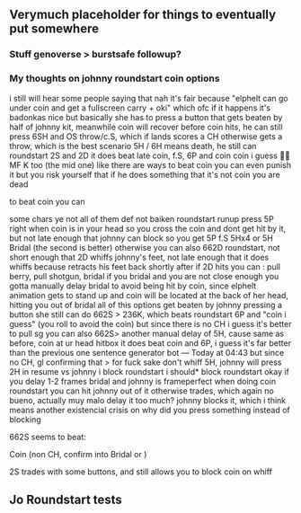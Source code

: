 ## Verymuch placeholder for things to eventually put somewhere


### Stuff genoverse > burstsafe followup?


### My thoughts on johnny roundstart coin options

i still will hear some people saying that nah it's fair because "elphelt can go under coin and get a fullscreen carry + oki"
which ofc
if it happens
it's  badonkas nice
but basically she has to press a button that gets beaten by half of johnny kit, meanwhile coin will recover before coin hits, he can still press 6SH and OS throw/c.S, which if lands scores a CH
otherwise gets a throw, which is the best scenario
5H / 6H means death, he still can roundstart 2S and 2D
it does beat late coin, f.S, 6P and coin coin i guess 🤷‍♂️
MF  K too (the mid one)
like there are ways to beat coin
you can even punish it
but you risk yourself that if he does something that it's not coin you are dead 

to beat coin you can

some chars ye
not all of them
def not baiken
roundstart runup press 5P right when coin is in your head so you cross the coin and dont get hit by it, but not late enough that johnny can block so you get 5P f.S 5Hx4 or 5H Bridal (the second is better)
otherwise you can also 662D roundstart, not short enough that 2D whiffs johnny's feet, not late enough that it does whiffs because retracts his feet back shortly after
if 2D hits you can : pull berry, pull shotgun, bridal
if you bridal and you are not close enough you gotta manually delay bridal to avoid being hit by coin, since elphelt animation gets to stand up and coin will be located at the back of her head, hitting you out of bridal
all of this options get beaten by johnny pressing a button
she still can do 662S > 236K, which beats roundstart 6P and "coin i guess"
(you roll to avoid the coin)
but since there is no CH i guess it's better to pull sg
you can also 662S> another manual delay of 5H, cause same as before, coin at ur head hitbox
it does beat coin and 6P, i guess it's far better than the previous one
sentence generator bot — Today at 04:43
but since no CH, gl confirming that > for fuck sake don't whiff 5H, johnny will press 2H
in resume
vs johnny
i block roundstart
i should* block roundstart
okay
if you delay 1-2 frames bridal and johnny is frameperfect when doing coin roundstart
you can hit johnny out of it
otherwise trades, which again no bueno, actually muy malo
delay it too much? johnny blocks it, which i think means another existencial crisis on why did you press something instead of blocking




662S seems to beat:

Coin (non CH, confirm into Bridal or )


2S trades with some buttons, and still allows you to block coin on whiff



## Jo Roundstart tests





